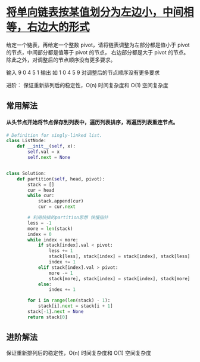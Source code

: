 # [将单向链表按某值划分为左边小，中间相等，右边大的形式]("")
 给定一个链表，再给定一个整数 pivot，请将链表调整为左部分都是值小于 pivot 的节点，中间部分都是值等于 pivot 的节点， 右边部分都是大于 pivot 的节点。
除此之外，对调整后的节点顺序没有更多要求。

输入 9 0 4 5 1
输出 如 1 0 4 5 9 对调整后的节点顺序没有更多要求

进阶：
保证重新排列后的稳定性，O(n) 时间复杂度和 O(1) 空间复杂度

## 常用解法
#### 从头节点开始将节点保存到列表中，遍历列表排序，再遍历列表重连节点。
```python
# Definition for singly-linked list.
class ListNode:
    def __init__(self, x):
        self.val = x
        self.next = None


class Solution:
    def partition(self, head, pivot):
        stack = []
        cur = head
        while cur:
            stack.append(cur)
            cur = cur.next

        # 利用快排的partition思想 快慢指针
        less = -1
        more = len(stack)
        index = 0
        while index < more:
            if stack[index].val < pivot:
                less += 1
                stack[less], stack[index] = stack[index], stack[less]
                index += 1
            elif stack[index].val > pivot:
                more -= 1
                stack[more], stack[index] = stack[index], stack[more]
            else:
                index += 1

        for i in range(len(stack) - 1):
            stack[i].next = stack[i + 1]
        stack[-1].next = None
        return stack[0]
```
## 进阶解法
保证重新排列后的稳定性，O(n) 时间复杂度和 O(1) 空间复杂度
